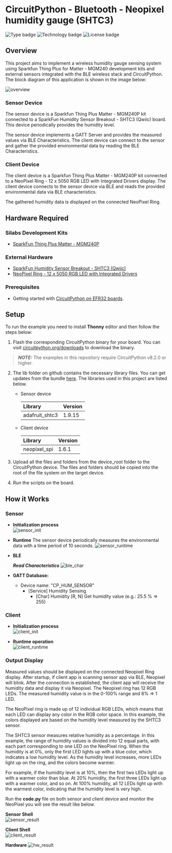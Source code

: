 # CircuitPython - Bluetooth - Neopixel humidity gauge (SHTC3) #

![Type badge](https://img.shields.io/badge/dynamic/json?url=https://raw.githubusercontent.com/SiliconLabs/application_examples_ci/master/circuitpython/cp_bluetooth_neopixel_humidity_gauge_common.json&label=Type&query=type&color=green)
![Technology badge](https://img.shields.io/badge/dynamic/json?url=https://raw.githubusercontent.com/SiliconLabs/application_examples_ci/master/circuitpython/cp_bluetooth_neopixel_humidity_gauge_common.json&label=Technology&query=technology&color=green)
![License badge](https://img.shields.io/badge/dynamic/json?url=https://raw.githubusercontent.com/SiliconLabs/application_examples_ci/master/circuitpython/cp_bluetooth_neopixel_humidity_gauge_common.json&label=License&query=license&color=green)
## Overview ##

This project aims to implement a wireless humidity gauge sensing system using Sparkfun Thing Plus for Matter - MGM240 development kits and external sensors integrated with the BLE wireless stack and CircuitPython.
The block diagram of this application is shown in the image below:

  ![overview](docs/overview.PNG)

### Sensor Device ###

The sensor device is a Sparkfun Thing Plus Matter - MGM240P kit connected to a SparkFun Humidity Sensor Breakout - SHTC3 (Qwiic) board. This device periodically provides the humidity level.

The sensor device implements a GATT Server and provides the measured values via BLE Characteristics. The client device can connect to the sensor and gather the provided environmental data by reading the BLE Characteristics.

### Client Device ###

The client device is a Sparkfun Thing Plus Matter - MGM240P kit connected to a NeoPixel Ring - 12 x 5050 RGB LED with Integrated Drivers display.  The client device connects to the sensor device via BLE and reads the provided environmental data via BLE characteristics.

The gathered humidity data is displayed on the connected NeoPixel Ring.

## Hardware Required ##

### Silabs Development Kits ###

- [SparkFun Thing Plus Matter - MGM240P](https://www.sparkfun.com/products/20270)

### External Hardware ###

- [SparkFun Humidity Sensor Breakout - SHTC3 (Qwiic)](https://www.sparkfun.com/products/16467)
- [NeoPixel Ring - 12 x 5050 RGB LED with Integrated Drivers](https://www.adafruit.com/product/1643)

### Prerequisites ###

- Getting started with [CircuitPython on EFR32 boards](../doc/running_circuitpython.md).

## Setup ##

To run the example you need to install **Thonny** editor and then follow the steps below:

1. Flash the corresponding CircuitPython binary for your board. You can visit [circuitpython.org/downloads](https://circuitpython.org/downloads?q=silabs) to download the binary.

> **_NOTE:_** The examples in this repository require CircuitPython v8.2.0 or higher.

2. The lib folder on github contains the necessary library files. You can get updates from the bundle [here](https://circuitpython.org/libraries). The libraries used in this project are listed below.
    - Sensor device

      | Library           | Version           |
      |:----------------- |:------------------|
      | adafruit_shtc3    |       1.9.15      |

    - Client device

      | Library           | Version           |
      |:----------------- |:------------------|
      | neopixel_spi      |       1.6.1       |

3. Upload all the files and folders from the device_root folder to the CircuitPython device. The files and folders should be copied into the root of the file system on the target device.

4. Run the scripts on the board.

## How it Works ##

### Sensor ###

- **Initialization process**  
  ![sensor_init](docs/sensor_inits.PNG)

- **Runtime**
  The sensor device periodically measures the environmental data with a time period of 10 seconds.
  ![sensor_runtime](docs/runtime.PNG)

- **BLE**

  ***Read Characteristics***
  ![ble_char](docs/ble_char.PNG)

- **GATT Database:**
  - Device name: "CP_HUM_SENSOR"
    - [Service] Humidity Sensing
      - [Char] Humidity
        [R, N] Get humidity value (e.g.: 25.5 % => 255)

### Client ###

- **Initialization process**  
  ![client_init](docs/client_inits.PNG)

- **Runtime operation**  
  ![client_runtime](docs/client_runtime.PNG)

### Output Display ###

Measured values should be displayed on the connected Neopixel Ring display.
After startup, if client app is scanning sensor app via BLE, Neopixel will blink. After the connection is established, the client app will receive the humidity data and display it via Neopixel. The Neopixel ring has 12 RGB LEDs. The measured humidity value is in the 0-100% range and 8% => 1 LED.

The NeoPixel ring is made up of 12 individual RGB LEDs, which means that each LED can display any color in the RGB color space. In this example, the colors displayed are based on the humidity level measured by the SHTC3 sensor.

The SHTC3 sensor measures relative humidity as a percentage. In this example, the range of humidity values is divided into 12 equal parts, with each part corresponding to one LED on the NeoPixel ring. When the humidity is at 0%, only the first LED lights up with a blue color, which indicates a low humidity level. As the humidity level increases, more LEDs light up on the ring, and the colors become warmer.

For example, if the humidity level is at 10%, then the first two LEDs light up with a warmer color than blue. At 20% humidity, the first three LEDs light up with a warmer color, and so on. At 100% humidity, all 12 LEDs light up with the warmest color, indicating that the humidity level is very high.

Run the **code.py** file on both sensor and client device and monitor the NeoPixel you will see the result like below.

**Sensor Shell**  
  ![sensor_result](docs/sensor_result.PNG)

**Client Shell**  
  ![client_result](docs/client_result.PNG)

**Hardware**
  ![hw_result](docs/result.JPG)
